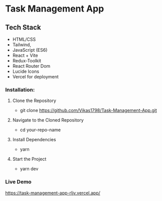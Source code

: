 # Task Management App

## Tech Stack
- HTML/CSS
- Tailwind,
- JavaScript (ES6)
- React + Vite
- Redux-Toolkit
- React Router Dom
- Lucide Icons
- Vercel for deployment

### Installation:
1. Clone the Repository
    - git clone https://github.com/Vikas1798/Task-Management-App.git

2. Navigate to the Cloned Repository
    - cd your-repo-name

3. Install Dependencies
    - yarn

4. Start the Project
    - yarn dev

### Live Demo
https://task-management-app-rljv.vercel.app/


